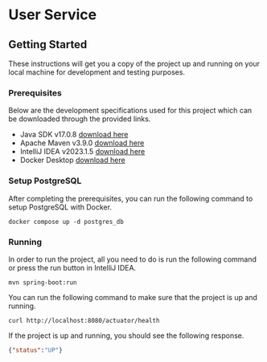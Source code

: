 # User Service

## Getting Started
These instructions will get you a copy of the project up and running on your local machine for development and testing purposes.

### Prerequisites
Below are the development specifications used for this project which can be downloaded through the provided links.

* Java SDK v17.0.8 [download here](https://www.oracle.com/java/technologies/javase/jdk17-archive-downloads.html)
* Apache Maven v3.9.0 [download here](https://maven.apache.org/download.cgi)
* IntelliJ IDEA v2023.1.5 [download here](https://www.jetbrains.com/idea/download/other.html)
* Docker Desktop [download here](https://www.docker.com/products/docker-desktop/)

### Setup PostgreSQL
After completing the prerequisites, you can run the following command to setup PostgreSQL with Docker.

```shell
docker compose up -d postgres_db
```

### Running
In order to run the project, all you need to do is run the following command or press the run button in IntelliJ IDEA.

```shell
mvn spring-boot:run
```

You can run the following command to make sure that the project is up and running.

```shell
curl http://localhost:8080/actuator/health
```

If the project is up and running, you should see the following response.

```json
{"status":"UP"}
```